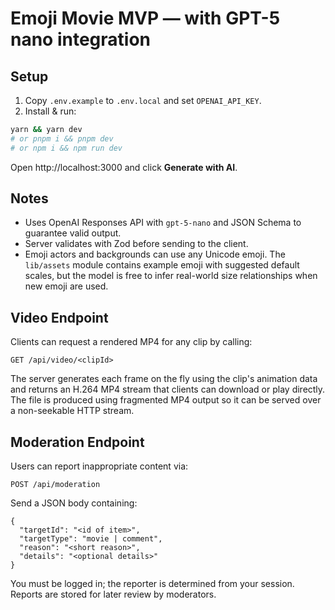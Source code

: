 # Emoji Movie MVP — with GPT-5 nano integration

## Setup
1) Copy `.env.example` to `.env.local` and set `OPENAI_API_KEY`.
2) Install & run:
```bash
yarn && yarn dev
# or pnpm i && pnpm dev
# or npm i && npm run dev
```
Open http://localhost:3000 and click **Generate with AI**.

## Notes
- Uses OpenAI Responses API with `gpt-5-nano` and JSON Schema to guarantee valid output.
- Server validates with Zod before sending to the client.
- Emoji actors and backgrounds can use any Unicode emoji. The `lib/assets` module
  contains example emoji with suggested default scales, but the model is free to
  infer real-world size relationships when new emoji are used.

## Video Endpoint
Clients can request a rendered MP4 for any clip by calling:

```
GET /api/video/<clipId>
```

The server generates each frame on the fly using the clip's animation data and returns
an H.264 MP4 stream that clients can download or play directly. The file is produced
using fragmented MP4 output so it can be served over a non-seekable HTTP stream.

## Moderation Endpoint

Users can report inappropriate content via:

```
POST /api/moderation
```

Send a JSON body containing:

```
{
  "targetId": "<id of item>",
  "targetType": "movie | comment",
  "reason": "<short reason>",
  "details": "<optional details>"
}
```

You must be logged in; the reporter is determined from your session. Reports are stored for later review by moderators.
